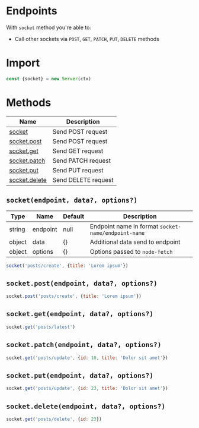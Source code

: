 # Endpoints

With `socket` method you're able to:

- Call other sockets via `POST`, `GET`, `PATCH`, `PUT`, `DELETE` methods

# Import

```js
const {socket} = new Server(ctx)
```

# Methods

| Name                                                | Description         |
| --------------------------------------------------- | ------------------- |
| [socket](#socketendpoint-data-options)              | Send POST request   |
| [socket.post](#socketpostendpoint-data-options)     | Send POST request   |
| [socket.get](#socketgetendpoint-data-options)       | Send GET request    |
| [socket.patch](#socketpatchendpoint-data-options)   | Send PATCH request  |
| [socket.put](#socketputendpoint-data-options)       | Send PUT request    |
| [socket.delete](#socketdeleteendpoint-data-options) | Send DELETE request |

## `socket(endpoint, data?, options?)`

| Type   | Name     | Default | Description                                         |
| ------ | -------- | ------- | --------------------------------------------------- |
| string | endpoint | null    | Endpoint name in format `socket-name/endpoint-name` |
| object | data     | {}      | Additional data send to endpoint                    |
| object | options  | {}      | Options passed to `node-fetch`                      |

```js
socket('posts/create', {title: 'Lorem ipsum'})
```

## `socket.post(endpoint, data?, options?)`

```js
socket.post('posts/create', {title: 'Lorem ipsum'})
```

## `socket.get(endpoint, data?, options?)`

```js
socket.get('posts/latest')
```

## `socket.patch(endpoint, data?, options?)`

```js
socket.get('posts/update', {id: 10, title: 'Dolor sit amet'})

```
## `socket.put(endpoint, data?, options?)`

```js
socket.get('posts/update', {id: 23, title: 'Dolor sit amet'})
```

## `socket.delete(endpoint, data?, options?)`

```js
socket.get('posts/delete', {id: 23})
```
